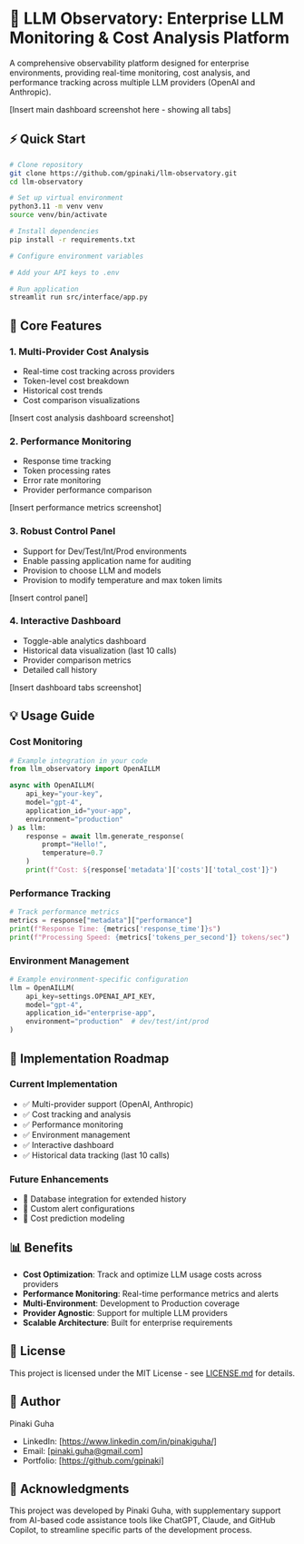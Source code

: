 # 🔭 LLM Observatory: Enterprise LLM Monitoring & Cost Analysis Platform

A comprehensive observability platform designed for enterprise environments, providing real-time monitoring, cost analysis, and performance tracking across multiple LLM providers (OpenAI and Anthropic).

[Insert main dashboard screenshot here - showing all tabs]

## ⚡️ Quick Start
```bash
# Clone repository
git clone https://github.com/gpinaki/llm-observatory.git
cd llm-observatory

# Set up virtual environment
python3.11 -m venv venv
source venv/bin/activate

# Install dependencies
pip install -r requirements.txt

# Configure environment variables

# Add your API keys to .env

# Run application
streamlit run src/interface/app.py
```

## 🎯 Core Features

### 1. Multi-Provider Cost Analysis
- Real-time cost tracking across providers
- Token-level cost breakdown
- Historical cost trends
- Cost comparison visualizations

[Insert cost analysis dashboard screenshot]

### 2. Performance Monitoring
- Response time tracking
- Token processing rates
- Error rate monitoring
- Provider performance comparison

[Insert performance metrics screenshot]

### 3. Robust Control Panel
- Support for Dev/Test/Int/Prod environments
- Enable passing application name for auditing
- Provision to choose LLM and models
- Provision to modify temperature and max token limits

[Insert control panel]

### 4. Interactive Dashboard
- Toggle-able analytics dashboard
- Historical data visualization (last 10 calls)
- Provider comparison metrics
- Detailed call history

[Insert dashboard tabs screenshot]

## 💡 Usage Guide

### Cost Monitoring
```python
# Example integration in your code
from llm_observatory import OpenAILLM

async with OpenAILLM(
    api_key="your-key",
    model="gpt-4",
    application_id="your-app",
    environment="production"
) as llm:
    response = await llm.generate_response(
        prompt="Hello!",
        temperature=0.7
    )
    print(f"Cost: ${response['metadata']['costs']['total_cost']}")
```

### Performance Tracking
```python
# Track performance metrics
metrics = response["metadata"]["performance"]
print(f"Response Time: {metrics['response_time']}s")
print(f"Processing Speed: {metrics['tokens_per_second']} tokens/sec")
```

### Environment Management
```python
# Example environment-specific configuration
llm = OpenAILLM(
    api_key=settings.OPENAI_API_KEY,
    model="gpt-4",
    application_id="enterprise-app",
    environment="production"  # dev/test/int/prod
)
```

## 🚀 Implementation Roadmap

### Current Implementation
- ✅ Multi-provider support (OpenAI, Anthropic)
- ✅ Cost tracking and analysis
- ✅ Performance monitoring
- ✅ Environment management
- ✅ Interactive dashboard
- ✅ Historical data tracking (last 10 calls)

### Future Enhancements
- 🔄 Database integration for extended history
- 🔄 Custom alert configurations
- 🔄 Cost prediction modeling


## 📊 Benefits

- **Cost Optimization**: Track and optimize LLM usage costs across providers
- **Performance Monitoring**: Real-time performance metrics and alerts
- **Multi-Environment**: Development to Production coverage
- **Provider Agnostic**: Support for multiple LLM providers
- **Scalable Architecture**: Built for enterprise requirements

## 📝 License

This project is licensed under the MIT License - see [LICENSE.md](LICENSE.md) for details.

## 👤 Author

Pinaki Guha  
- LinkedIn: [https://www.linkedin.com/in/pinakiguha/]
- Email: [pinaki.guha@gmail.com]
- Portfolio: [https://github.com/gpinaki]

## 🙏 Acknowledgments

This project was developed by Pinaki Guha, with supplementary support from AI-based code assistance tools like ChatGPT, Claude, and GitHub Copilot, to streamline specific parts of the development process.

